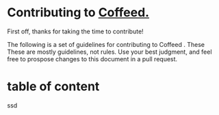 <h1>Contributing to <a href="https://github.com/Nishchayverma/Coffeed">Coffeed.</a></h1>

First off, thanks for taking the time to contribute! 
<br>
<p>The following is a set of guidelines for contributing to Coffeed . These These are mostly guidelines, not rules. Use your best judgment, and feel free to prospose changes to this document in a pull request.</p>

# table of content
ssd

